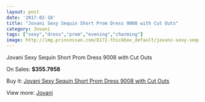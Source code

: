```yaml
---
layout: post
date: '2017-02-18'
title: "Jovani Sexy Sequin Short Prom Dress 9008 with Cut Outs"
category: Jovani
tags: ["sexy","dress","prom","evening","charming"]
image: http://img.princessan.com/8172-thickbox_default/jovani-sexy-sequin-short-prom-dress-9008-with-cut-outs.jpg
---
```

Jovani Sexy Sequin Short Prom Dress 9008 with Cut Outs

On Sales: **$355.7958**
<a href="https://www.princessan.com/en/jovani/3605-jovani-sexy-sequin-short-prom-dress-9008-with-cut-outs.html"><amp-img layout="responsive" width="600" height="600" src="//img.princessan.com/8172-thickbox_default/jovani-sexy-sequin-short-prom-dress-9008-with-cut-outs.jpg" alt="Jovani Sexy Sequin Short Prom Dress 9008 with Cut Outs 0" /></a>
<a href="https://www.princessan.com/en/jovani/3605-jovani-sexy-sequin-short-prom-dress-9008-with-cut-outs.html"><amp-img layout="responsive" width="600" height="600" src="//img.princessan.com/8173-thickbox_default/jovani-sexy-sequin-short-prom-dress-9008-with-cut-outs.jpg" alt="Jovani Sexy Sequin Short Prom Dress 9008 with Cut Outs 1" /></a>

Buy it: [Jovani Sexy Sequin Short Prom Dress 9008 with Cut Outs](https://www.princessan.com/en/jovani/3605-jovani-sexy-sequin-short-prom-dress-9008-with-cut-outs.html "Jovani Sexy Sequin Short Prom Dress 9008 with Cut Outs")

View more: [Jovani](https://www.princessan.com/en/26-jovani "Jovani")